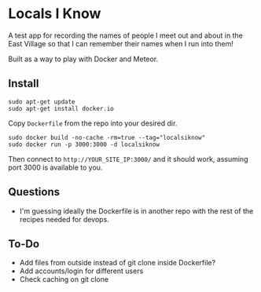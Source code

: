 # Locals I Know

A test app for recording the names of people I meet out and about in the East Village so that I can remember their names when I run into them!

Built as a way to play with Docker and Meteor.

## Install

    sudo apt-get update
    sudo apt-get install docker.io

Copy `Dockerfile` from the repo into your desired dir.

    sudo docker build -no-cache -rm=true --tag="localsiknow"
    sudo docker run -p 3000:3000 -d localsiknow

Then connect to `http://YOUR_SITE_IP:3000/` and it should work, assuming port 3000 is available to you.

## Questions

* I'm guessing ideally the Dockerfile is in another repo with the rest of the recipes needed for devops.

## To-Do

* Add files from outside instead of git clone inside Dockerfile?
* Add accounts/login for different users
* Check caching on git clone
